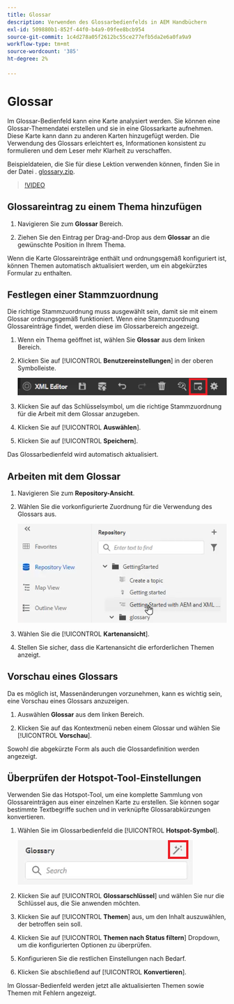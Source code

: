 ```yaml
---
title: Glossar
description: Verwenden des Glossarbedienfelds in AEM Handbüchern
exl-id: 509880b1-852f-44f0-b4a9-09fee8bcb954
source-git-commit: 1c4d278a05f2612bc55ce277efb5da2e6a0fa9a9
workflow-type: tm+mt
source-wordcount: '385'
ht-degree: 2%

---
```


# Glossar

Im Glossar-Bedienfeld kann eine Karte analysiert werden. Sie können eine Glossar-Themendatei erstellen und sie in eine Glossarkarte aufnehmen. Diese Karte kann dann zu anderen Karten hinzugefügt werden. Die Verwendung des Glossars erleichtert es, Informationen konsistent zu formulieren und dem Leser mehr Klarheit zu verschaffen.

Beispieldateien, die Sie für diese Lektion verwenden können, finden Sie in der Datei . [glossary.zip](assets/glossary.zip).

>[!VIDEO](https://video.tv.adobe.com/v/342765?quality=12&learn=on)

## Glossareintrag zu einem Thema hinzufügen

1. Navigieren Sie zum **Glossar** Bereich.

2. Ziehen Sie den Eintrag per Drag-and-Drop aus dem **Glossar** an die gewünschte Position in Ihrem Thema.

Wenn die Karte Glossareinträge enthält und ordnungsgemäß konfiguriert ist, können Themen automatisch aktualisiert werden, um ein abgekürztes Formular zu enthalten.

## Festlegen einer Stammzuordnung

Die richtige Stammzuordnung muss ausgewählt sein, damit sie mit einem Glossar ordnungsgemäß funktioniert. Wenn eine Stammzuordnung Glossareinträge findet, werden diese im Glossarbereich angezeigt.

1. Wenn ein Thema geöffnet ist, wählen Sie **Glossar** aus dem linken Bereich.

2. Klicken Sie auf [!UICONTROL **Benutzereinstellungen**] in der oberen Symbolleiste.

   ![Symbol &quot;Benutzereinstellungen&quot;](images/reuse/user-prefs-icon.png)

3. Klicken Sie auf das Schlüsselsymbol, um die richtige Stammzuordnung für die Arbeit mit dem Glossar anzugeben.

4. Klicken Sie auf [!UICONTROL **Auswählen**].

5. Klicken Sie auf [!UICONTROL **Speichern**].

Das Glossarbedienfeld wird automatisch aktualisiert.

## Arbeiten mit dem Glossar

1. Navigieren Sie zum **Repository-Ansicht**.

2. Wählen Sie die vorkonfigurierte Zuordnung für die Verwendung des Glossars aus.

   ![Vorkonfigurationszuordnungssymbol](images/lesson-10/preconfig-map.png)

3. Wählen Sie die [!UICONTROL **Kartenansicht**].

4. Stellen Sie sicher, dass die Kartenansicht die erforderlichen Themen anzeigt.

## Vorschau eines Glossars

Da es möglich ist, Massenänderungen vorzunehmen, kann es wichtig sein, eine Vorschau eines Glossars anzuzeigen.

1. Auswählen **Glossar** aus dem linken Bereich.

2. Klicken Sie auf das Kontextmenü neben einem Glossar und wählen Sie [!UICONTROL **Vorschau**].

Sowohl die abgekürzte Form als auch die Glossardefinition werden angezeigt.

## Überprüfen der Hotspot-Tool-Einstellungen

Verwenden Sie das Hotspot-Tool, um eine komplette Sammlung von Glossareinträgen aus einer einzelnen Karte zu erstellen. Sie können sogar bestimmte Textbegriffe suchen und in verknüpfte Glossarabkürzungen konvertieren.

1. Wählen Sie im Glossarbedienfeld die [!UICONTROL **Hotspot-Symbol**].

   ![Hotspot-Symbol](images/lesson-10/hotspot-icon.png)

2. Klicken Sie auf [!UICONTROL **Glossarschlüssel**] und wählen Sie nur die Schlüssel aus, die Sie anwenden möchten.

3. Klicken Sie auf [!UICONTROL **Themen**] aus, um den Inhalt auszuwählen, der betroffen sein soll.

4. Klicken Sie auf [!UICONTROL **Themen nach Status filtern**] Dropdown, um die konfigurierten Optionen zu überprüfen.

5. Konfigurieren Sie die restlichen Einstellungen nach Bedarf.

6. Klicken Sie abschließend auf [!UICONTROL **Konvertieren**].

Im Glossar-Bedienfeld werden jetzt alle aktualisierten Themen sowie Themen mit Fehlern angezeigt.

